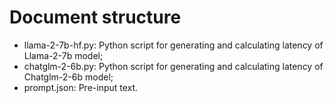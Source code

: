 # Document structure
- llama-2-7b-hf.py: Python script for generating and calculating latency of Llama-2-7b model;
- chatglm-2-6b.py: Python script for generating and calculating latency of Chatglm-2-6b model;
- prompt.json: Pre-input text.
